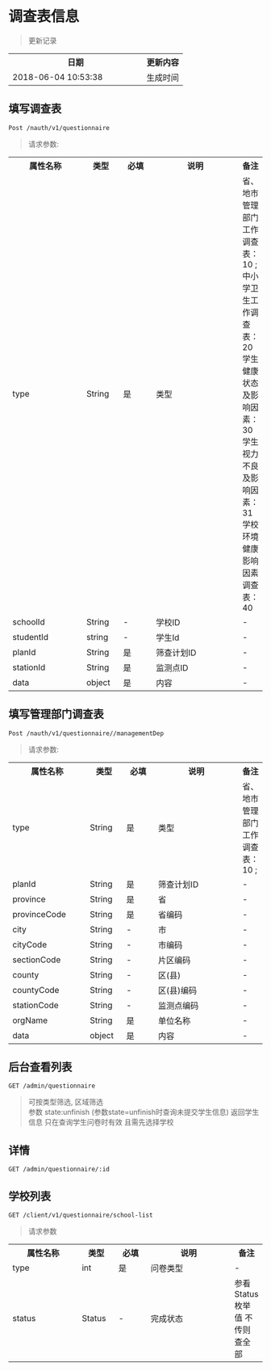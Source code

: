 # 调查表信息

> 更新记录

<table>
    <tr>
        <th style="width:250px;">日期</th>
        <th>更新内容</th>
    </tr>
    <tr>
        <td>2018-06-04 10:53:38</td>
        <td>生成时间</td>
    </tr>
</table>


## 填写调查表
```
Post /nauth/v1/questionnaire
```

> 请求参数:

<table>
    <tr>
        <th style="width:150px;">属性名称</th>
        <th style="width:60px;">类型</th>
        <th style="width:60px;">必填</th>
        <th style="width:200px;">说明</th>
        <th>备注</th>
    </tr>
    <tr>
        <td>type</td>
        <td>String</td>
        <td>是</td>
        <td>类型</td>
        <td>省、地市管理部门工作调查表：10 ;   
        中小学卫生工作调查表：20   
         学生健康状态及影响因素：30   
         学生视力不良及影响因素：31   
        学校环境健康影响因素调查表：40   </td>
    </tr>
    <tr>
        <td>schoolId</td>
        <td>String</td>
        <td>-</td>
        <td>学校ID</td>
        <td>-</td>
    </tr>
    <tr>
        <td>studentId</td>
        <td>string</td>
        <td>-</td>
        <td>学生Id</td>
        <td>-</td>
    </tr>
    <tr>
        <td>planId</td>
        <td>String</td>
        <td>是</td>
        <td>筛查计划ID</td>
        <td>-</td>
    </tr>
    <tr>
        <td>stationId</td>
        <td>String</td>
        <td>是</td>
        <td>监测点ID</td>
        <td>-</td>
    </tr>
    <tr>
        <td>data</td>
        <td>object</td>
        <td>是</td>
        <td>内容</td>
        <td>-</td>
    </tr>
</table>

## 填写管理部门调查表
```
Post /nauth/v1/questionnaire//managementDep
```
> 请求参数:

<table>
    <tr>
        <th style="width:150px;">属性名称</th>
        <th style="width:60px;">类型</th>
        <th style="width:60px;">必填</th>
        <th style="width:200px;">说明</th>
        <th>备注</th>
    </tr>
    <tr>
        <td>type</td>
        <td>String</td>
        <td>是</td>
        <td>类型</td>
        <td>省、地市管理部门工作调查表：10 ;   
    </tr>
    <tr>
        <td>planId</td>
        <td>String</td>
        <td>是</td>
        <td>筛查计划ID</td>
        <td>-</td>
    </tr>
        <tr>
            <td>province</td>
            <td>String</td>
            <td>是</td>
            <td>省</td>
            <td>-</td>
        </tr>
        <tr>
            <td>provinceCode</td>
            <td>String</td>
            <td>是</td>
            <td>省编码</td>
            <td>-</td>
        </tr>
        <tr>
            <td>city</td>
            <td>String</td>
            <td>-</td>
            <td>市</td>
            <td>-</td>
        </tr>
        <tr>
            <td>cityCode</td>
            <td>String</td>
            <td>-</td>
            <td>市编码</td>
            <td>-</td>
        </tr>
    <tr>
        <td>sectionCode</td>
        <td>String</td>
        <td>-</td>
        <td>片区编码</td>
        <td>-</td>
    </tr>
    <tr>
        <td>county</td>
        <td>String</td>
        <td>-</td>
        <td>区(县)</td>
        <td>-</td>
    </tr>
    <tr>
        <td>countyCode</td>
        <td>String</td>
        <td>-</td>
        <td>区(县)编码</td>
        <td>-</td>
    </tr>
    <tr>
        <td>stationCode</td>
        <td>String</td>
        <td>-</td>
        <td>监测点编码</td>
        <td>-</td>
    </tr>
    <tr>
        <td>orgName</td>
        <td>String</td>
        <td>是</td>
        <td>单位名称</td>
        <td>-</td>
    </tr>
    <tr>
        <td>data</td>
        <td>object</td>
        <td>是</td>
        <td>内容</td>
        <td>-</td>
    </tr>
</table>

## 后台查看列表

```
GET /admin/questionnaire
```

> 可按类型筛选, 区域筛选   
>参数 state:unfinish (参数state=unfinish时查询未提交学生信息)
  返回学生信息 只在查询学生问卷时有效 且需先选择学校

## 详情
```
GET /admin/questionnaire/:id
```

## 学校列表
```
GET /client/v1/questionnaire/school-list
```
> 请求参数

<table>
    <tr>
        <th style="width:150px;">属性名称</th>
        <th style="width:60px;">类型</th>
        <th style="width:60px;">必填</th>
        <th style="width:200px;">说明</th>
        <th>备注</th>
    </tr>
    <tr>
        <td>type</td>
        <td>int</td>
        <td>是</td>
        <td>问卷类型</td>
        <td>-</td>
    </tr>
    <tr>
        <td>status</td>
        <td>Status</td>
        <td>-</td>
        <td>完成状态</td>
        <td>参看Status枚举值 不传则查全部</td>
    </tr>